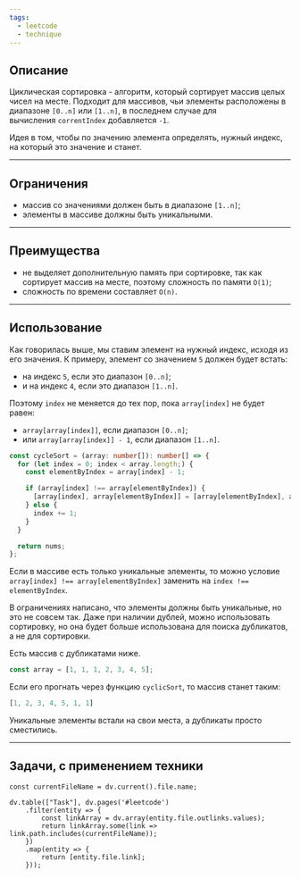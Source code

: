 ```yaml
---
tags:
  - leetcode
  - technique
---
```

## Описание

Циклическая сортировка - алгоритм, который сортирует массив целых чисел на месте. Подходит для массивов, чьи элементы расположены в диапазоне `[0..n]` или `[1..n]`, в последнем случае для вычисления `correntIndex` добавляется `-1`.

Идея в том, чтобы по значению элемента определять, нужный индекс, на который это значение и станет.

---
## Ограничения

- массив со значениями должен быть в диапазоне `[1..n]`;
- элементы в массиве должны быть уникальными.

---
## Преимущества

- не выделяет дополнительную память при сортировке, так как сортирует массив на месте, поэтому сложность по памяти `O(1)`;
- сложность по времени составляет `O(n)`.

---
## Использование

Как говорилась выше, мы ставим элемент на нужный индекс, исходя из его значения. К примеру, элемент со значением `5` должен будет встать:
- на индекс `5`, если это диапазон `[0..n]`;
-  и на индекс `4`, если это диапазон `[1..n]`.

Поэтому `index` не меняется до тех пор, пока `array[index]` не будет равен:
- `array[array[index]]`, если диапазон `[0..n]`;
- или `array[array[index]] - 1`, если диапазон `[1..n]`.

```typescript
const cycleSort = (array: number[]): number[] => {
  for (let index = 0; index < array.length;) {
    const elementByIndex = array[index] - 1;

    if (array[index] !== array[elementByIndex]) {
      [array[index], array[elementByIndex]] = [array[elementByIndex], array[index]];
    } else {
      index += 1;
    }
  }

  return nums;
};
```

Если в массиве есть только уникальные элементы, то можно условие `array[index] !== array[elementByIndex]` заменить на `index !== elementByIndex`.

В ограничениях написано, что элементы должны быть уникальные, но это не совсем так. Даже при наличии дублей, можно использовать сортировку, но она будет больше использована для поиска дубликатов, а не для сортировки.

Есть массив с дубликатами ниже.

```ts
const array = [1, 1, 1, 2, 3, 4, 5];
```

Если его прогнать через функцию `cyclicSort`, то массив станет таким:

```ts
[1, 2, 3, 4, 5, 1, 1]
```

Уникальные элементы встали на свои места, а дубликаты просто сместились.

---
## Задачи, с применением техники

```dataviewjs
const currentFileName = dv.current().file.name;

dv.table(["Task"], dv.pages('#leetcode')
	.filter(entity => {
		const linkArray = dv.array(entity.file.outlinks.values);
		return linkArray.some(link => link.path.includes(currentFileName));
	})
	.map(entity => {
		return [entity.file.link];
	}));
```